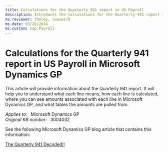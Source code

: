 ```yaml
---
title: Calculations for the Quarterly 941 report in US Payroll
description: Introduces the calculations for the Quarterly 941 report in US Payroll in Microsoft Dynamics GP.
ms.reviewer: theley, cwaswick
ms.date: 03/20/2024
ms.custom: sap:Payroll
---
```

# Calculations for the Quarterly 941 report in US Payroll in Microsoft Dynamics GP

This article will provide information about the Quarterly 941 report. It will help you to understand what each line means, how each line is calculated, where you can see amounts associated with each line in Microsoft Dynamics GP, and what tables the amounts are pulled from.

_Applies to:_ &nbsp; Microsoft Dynamics GP  
_Original KB number:_ &nbsp; 3004032

See the following Microsoft Dynamics GP blog article that contains this information:

[The Quarterly 941 Decoded!!](https://community.dynamics.com/blogs/post/?postid=d0470094-c58b-4229-846e-6bef4e099bea)
